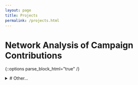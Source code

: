 ```yaml
---
layout: page
title: Projects
permalink: /projects.html
---
```


# Network Analysis of Campaign Contributions

{::options parse_block_html="true" /}
<details><summary>
# Other...</summary>
<p>
    ```python
    import pandas as pd 
    import numpy as np
    import matplotlib.pyplot as plt
    import powerlaw as pl
    ```

    Get the all candidates file for 2019/2020 and put it in a dataframe.


    ```python
    column_indexes = np.linspace(start=0, stop=29, num=30, dtype=int)
    column_indexes = np.delete(column_indexes, [27])
    ```


    ```python
    column_indexes
    ```




        array([ 0,  1,  2,  3,  4,  5,  6,  7,  8,  9, 10, 11, 12, 13, 14, 15, 16,
            17, 18, 19, 20, 21, 22, 23, 24, 25, 26, 28, 29])




    ```python
    data = pd.read_csv("https://www.fec.gov/files/bulk-downloads/2020/weball20.zip", delimiter="|", usecols=column_indexes)
    column_names = ["candidate_id", "candidate_name", "incumbant_challenger", "party_code", "party_affiliation",
                "total_receipts", "transfers_to_cand", "total_disb", "transfers_from", "beginning_cash",
                "ending_cash", "contributions_from_candidate", "loans_from_candidate", "other_loans", "cand_loan_repay",
                "other_loan_repay", "debts_owed", "total_indiv_contributions", "candidate_state", "candidate_district",
                "special_election", "primary_election", "runoff_election", "general_election", "gen_election_perc",
                "contributions_from_other_political_committees", "contributions_from_party_committees",
                "refunds_to_indiv", "refunds_to_committees"]
    data.columns = column_names
    data.head()
    ```




    <div>
    <style scoped>
        .dataframe tbody tr th:only-of-type {
            vertical-align: middle;
        }

        .dataframe tbody tr th {
            vertical-align: top;
        }

        .dataframe thead th {
            text-align: right;
        }
    </style>
    <table border="1" class="dataframe">
    <thead>
        <tr style="text-align: right;">
        <th></th>
        <th>candidate_id</th>
        <th>candidate_name</th>
        <th>incumbant_challenger</th>
        <th>party_code</th>
        <th>party_affiliation</th>
        <th>total_receipts</th>
        <th>transfers_to_cand</th>
        <th>total_disb</th>
        <th>transfers_from</th>
        <th>beginning_cash</th>
        <th>...</th>
        <th>candidate_district</th>
        <th>special_election</th>
        <th>primary_election</th>
        <th>runoff_election</th>
        <th>general_election</th>
        <th>gen_election_perc</th>
        <th>contributions_from_other_political_committees</th>
        <th>contributions_from_party_committees</th>
        <th>refunds_to_indiv</th>
        <th>refunds_to_committees</th>
        </tr>
    </thead>
    <tbody>
        <tr>
        <th>0</th>
        <td>H6AK00045</td>
        <td>YOUNG, DONALD E</td>
        <td>I</td>
        <td>2</td>
        <td>REP</td>
        <td>186229.32</td>
        <td>71528.54</td>
        <td>48528.63</td>
        <td>0.00</td>
        <td>116720.12</td>
        <td>...</td>
        <td>0</td>
        <td>NaN</td>
        <td>NaN</td>
        <td>NaN</td>
        <td>NaN</td>
        <td>NaN</td>
        <td>58500.0</td>
        <td>0.0</td>
        <td>0.0</td>
        <td>0.0</td>
        </tr>
        <tr>
        <th>1</th>
        <td>H8AK01031</td>
        <td>NELSON, THOMAS JOHN</td>
        <td>C</td>
        <td>2</td>
        <td>REP</td>
        <td>0.00</td>
        <td>0.00</td>
        <td>466.51</td>
        <td>0.00</td>
        <td>466.51</td>
        <td>...</td>
        <td>0</td>
        <td>NaN</td>
        <td>NaN</td>
        <td>NaN</td>
        <td>NaN</td>
        <td>NaN</td>
        <td>0.0</td>
        <td>0.0</td>
        <td>0.0</td>
        <td>0.0</td>
        </tr>
        <tr>
        <th>2</th>
        <td>H8AK00140</td>
        <td>GALVIN, ALYSE</td>
        <td>C</td>
        <td>3</td>
        <td>IND</td>
        <td>30376.65</td>
        <td>0.00</td>
        <td>9095.03</td>
        <td>0.00</td>
        <td>6245.09</td>
        <td>...</td>
        <td>0</td>
        <td>NaN</td>
        <td>NaN</td>
        <td>NaN</td>
        <td>NaN</td>
        <td>NaN</td>
        <td>0.0</td>
        <td>0.0</td>
        <td>0.0</td>
        <td>0.0</td>
        </tr>
        <tr>
        <th>3</th>
        <td>H0AL01055</td>
        <td>CARL, JERRY LEE, JR</td>
        <td>O</td>
        <td>2</td>
        <td>REP</td>
        <td>387592.00</td>
        <td>0.00</td>
        <td>7528.45</td>
        <td>0.00</td>
        <td>0.00</td>
        <td>...</td>
        <td>1</td>
        <td>NaN</td>
        <td>NaN</td>
        <td>NaN</td>
        <td>NaN</td>
        <td>NaN</td>
        <td>2700.0</td>
        <td>0.0</td>
        <td>0.0</td>
        <td>0.0</td>
        </tr>
        <tr>
        <th>4</th>
        <td>H4AL01123</td>
        <td>BYRNE, BRADLEY ROBERTS</td>
        <td>I</td>
        <td>2</td>
        <td>REP</td>
        <td>544643.34</td>
        <td>19259.14</td>
        <td>1619368.36</td>
        <td>1504815.73</td>
        <td>1074725.02</td>
        <td>...</td>
        <td>1</td>
        <td>NaN</td>
        <td>NaN</td>
        <td>NaN</td>
        <td>NaN</td>
        <td>NaN</td>
        <td>464813.2</td>
        <td>0.0</td>
        <td>0.0</td>
        <td>2500.0</td>
        </tr>
    </tbody>
    </table>
    <p>5 rows × 29 columns</p>
    </div>



    ## EDA

    ### Basic Info


    ```python
    data.info()
    ```

        <class 'pandas.core.frame.DataFrame'>
        RangeIndex: 2166 entries, 0 to 2165
        Data columns (total 29 columns):
        candidate_id                                     2166 non-null object
        candidate_name                                   2166 non-null object
        incumbant_challenger                             2102 non-null object
        party_code                                       2166 non-null int64
        party_affiliation                                2165 non-null object
        total_receipts                                   2166 non-null float64
        transfers_to_cand                                2166 non-null float64
        total_disb                                       2166 non-null float64
        transfers_from                                   2166 non-null float64
        beginning_cash                                   2166 non-null float64
        ending_cash                                      2166 non-null float64
        contributions_from_candidate                     2166 non-null float64
        loans_from_candidate                             2166 non-null float64
        other_loans                                      2166 non-null float64
        cand_loan_repay                                  2166 non-null float64
        other_loan_repay                                 2166 non-null float64
        debts_owed                                       2166 non-null float64
        total_indiv_contributions                        2166 non-null float64
        candidate_state                                  2166 non-null object
        candidate_district                               2166 non-null int64
        special_election                                 0 non-null float64
        primary_election                                 0 non-null float64
        runoff_election                                  0 non-null float64
        general_election                                 0 non-null float64
        gen_election_perc                                0 non-null float64
        contributions_from_other_political_committees    2166 non-null float64
        contributions_from_party_committees              2166 non-null float64
        refunds_to_indiv                                 2166 non-null float64
        refunds_to_committees                            2166 non-null float64
        dtypes: float64(22), int64(2), object(5)
        memory usage: 490.8+ KB


    The columns "special_election", "primary_election", "runoff_election", "general_election", and "gen_election_perc" can be deleted because they do not contain any non-null values.


    ```python
    data = data.drop(labels=["special_election", "primary_election", "runoff_election", "general_election", "gen_election_perc"],
                    axis=1)
    data.info()
    ```

        <class 'pandas.core.frame.DataFrame'>
        RangeIndex: 2166 entries, 0 to 2165
        Data columns (total 24 columns):
        candidate_id                                     2166 non-null object
        candidate_name                                   2166 non-null object
        incumbant_challenger                             2102 non-null object
        party_code                                       2166 non-null int64
        party_affiliation                                2165 non-null object
        total_receipts                                   2166 non-null float64
        transfers_to_cand                                2166 non-null float64
        total_disb                                       2166 non-null float64
        transfers_from                                   2166 non-null float64
        beginning_cash                                   2166 non-null float64
        ending_cash                                      2166 non-null float64
        contributions_from_candidate                     2166 non-null float64
        loans_from_candidate                             2166 non-null float64
        other_loans                                      2166 non-null float64
        cand_loan_repay                                  2166 non-null float64
        other_loan_repay                                 2166 non-null float64
        debts_owed                                       2166 non-null float64
        total_indiv_contributions                        2166 non-null float64
        candidate_state                                  2166 non-null object
        candidate_district                               2166 non-null int64
        contributions_from_other_political_committees    2166 non-null float64
        contributions_from_party_committees              2166 non-null float64
        refunds_to_indiv                                 2166 non-null float64
        refunds_to_committees                            2166 non-null float64
        dtypes: float64(17), int64(2), object(5)
        memory usage: 406.2+ KB



    ```python
    data.describe()
    ```




    <div>
    <style scoped>
        .dataframe tbody tr th:only-of-type {
            vertical-align: middle;
        }

        .dataframe tbody tr th {
            vertical-align: top;
        }

        .dataframe thead th {
            text-align: right;
        }
    </style>
    <table border="1" class="dataframe">
    <thead>
        <tr style="text-align: right;">
        <th></th>
        <th>party_code</th>
        <th>total_receipts</th>
        <th>transfers_to_cand</th>
        <th>total_disb</th>
        <th>transfers_from</th>
        <th>beginning_cash</th>
        <th>ending_cash</th>
        <th>contributions_from_candidate</th>
        <th>loans_from_candidate</th>
        <th>other_loans</th>
        <th>cand_loan_repay</th>
        <th>other_loan_repay</th>
        <th>debts_owed</th>
        <th>total_indiv_contributions</th>
        <th>candidate_district</th>
        <th>contributions_from_other_political_committees</th>
        <th>contributions_from_party_committees</th>
        <th>refunds_to_indiv</th>
        <th>refunds_to_committees</th>
        </tr>
    </thead>
    <tbody>
        <tr>
        <th>count</th>
        <td>2164.000000</td>
        <td>2.164000e+03</td>
        <td>2.164000e+03</td>
        <td>2.164000e+03</td>
        <td>2.164000e+03</td>
        <td>2.164000e+03</td>
        <td>2.164000e+03</td>
        <td>2164.000000</td>
        <td>2.164000e+03</td>
        <td>2164.000000</td>
        <td>2164.000000</td>
        <td>2164.000000</td>
        <td>2.164000e+03</td>
        <td>2.164000e+03</td>
        <td>2164.000000</td>
        <td>2164.000000</td>
        <td>2164.000000</td>
        <td>2.164000e+03</td>
        <td>2164.000000</td>
        </tr>
        <tr>
        <th>mean</th>
        <td>1.595656</td>
        <td>1.633161e+05</td>
        <td>3.521963e+04</td>
        <td>7.922373e+04</td>
        <td>1.723647e+04</td>
        <td>2.718607e+05</td>
        <td>3.559541e+05</td>
        <td>723.769644</td>
        <td>1.236781e+04</td>
        <td>104.345148</td>
        <td>1008.671567</td>
        <td>28.992380</td>
        <td>8.481910e+04</td>
        <td>8.705646e+04</td>
        <td>8.328558</td>
        <td>24063.974875</td>
        <td>25.768521</td>
        <td>1.621854e+03</td>
        <td>165.725037</td>
        </tr>
        <tr>
        <th>std</th>
        <td>0.610131</td>
        <td>1.113348e+06</td>
        <td>5.858324e+05</td>
        <td>4.788907e+05</td>
        <td>3.332413e+05</td>
        <td>9.699501e+05</td>
        <td>1.397306e+06</td>
        <td>9315.156410</td>
        <td>3.559533e+05</td>
        <td>4332.556855</td>
        <td>11178.293660</td>
        <td>840.878511</td>
        <td>6.387014e+05</td>
        <td>6.236569e+05</td>
        <td>10.734113</td>
        <td>66236.356204</td>
        <td>327.953980</td>
        <td>2.385406e+04</td>
        <td>2152.631797</td>
        </tr>
        <tr>
        <th>min</th>
        <td>1.000000</td>
        <td>-9.000000e+02</td>
        <td>0.000000e+00</td>
        <td>-2.105481e+04</td>
        <td>0.000000e+00</td>
        <td>-4.170781e+04</td>
        <td>-4.187281e+04</td>
        <td>0.000000</td>
        <td>0.000000e+00</td>
        <td>0.000000</td>
        <td>0.000000</td>
        <td>0.000000</td>
        <td>-6.000000e+00</td>
        <td>-9.000000e+02</td>
        <td>0.000000</td>
        <td>0.000000</td>
        <td>0.000000</td>
        <td>-4.150600e+04</td>
        <td>-3000.000000</td>
        </tr>
        <tr>
        <th>25%</th>
        <td>1.000000</td>
        <td>0.000000e+00</td>
        <td>0.000000e+00</td>
        <td>0.000000e+00</td>
        <td>0.000000e+00</td>
        <td>7.002000e+01</td>
        <td>6.349750e+01</td>
        <td>0.000000</td>
        <td>0.000000e+00</td>
        <td>0.000000</td>
        <td>0.000000</td>
        <td>0.000000</td>
        <td>0.000000e+00</td>
        <td>0.000000e+00</td>
        <td>1.000000</td>
        <td>0.000000</td>
        <td>0.000000</td>
        <td>0.000000e+00</td>
        <td>0.000000</td>
        </tr>
        <tr>
        <th>50%</th>
        <td>2.000000</td>
        <td>3.000000e+02</td>
        <td>0.000000e+00</td>
        <td>2.095935e+03</td>
        <td>0.000000e+00</td>
        <td>4.972250e+03</td>
        <td>4.983180e+03</td>
        <td>0.000000</td>
        <td>0.000000e+00</td>
        <td>0.000000</td>
        <td>0.000000</td>
        <td>0.000000</td>
        <td>0.000000e+00</td>
        <td>0.000000e+00</td>
        <td>4.000000</td>
        <td>0.000000</td>
        <td>0.000000</td>
        <td>0.000000e+00</td>
        <td>0.000000</td>
        </tr>
        <tr>
        <th>75%</th>
        <td>2.000000</td>
        <td>6.505836e+04</td>
        <td>0.000000e+00</td>
        <td>4.840190e+04</td>
        <td>0.000000e+00</td>
        <td>1.033310e+05</td>
        <td>2.055099e+05</td>
        <td>0.000000</td>
        <td>0.000000e+00</td>
        <td>0.000000</td>
        <td>0.000000</td>
        <td>0.000000</td>
        <td>2.634605e+04</td>
        <td>1.757931e+04</td>
        <td>11.000000</td>
        <td>3500.000000</td>
        <td>0.000000</td>
        <td>0.000000e+00</td>
        <td>0.000000</td>
        </tr>
        <tr>
        <th>max</th>
        <td>3.000000</td>
        <td>3.030418e+07</td>
        <td>2.213395e+07</td>
        <td>1.080049e+07</td>
        <td>1.041500e+07</td>
        <td>1.929290e+07</td>
        <td>4.076219e+07</td>
        <td>250000.000000</td>
        <td>1.170000e+07</td>
        <td>200000.000000</td>
        <td>250000.000000</td>
        <td>37154.820000</td>
        <td>1.744325e+07</td>
        <td>1.818630e+07</td>
        <td>53.000000</td>
        <td>694283.000000</td>
        <td>6250.000000</td>
        <td>1.047184e+06</td>
        <td>62300.000000</td>
        </tr>
    </tbody>
    </table>
    </div>



    ### Total Receipts


    ```python
    plt.figure(1, figsize=(5, 5))
    plt.subplot(111)
    plt.hist(data.total_receipts, bins=50)
    plt.show()
    ```


    ```python
    fit = pl.Fit(data.total_receipts)
    fit.distribution_compare("power_law", "lognormal")
    ```

        Values less than or equal to 0 in data. Throwing out 0 or negative values
        Calculating best minimal value for power law fit
        /anaconda/lib/python3.6/site-packages/powerlaw.py:700: RuntimeWarning: invalid value encountered in true_divide
        (Theoretical_CDF * (1 - Theoretical_CDF))
        /anaconda/lib/python3.6/site-packages/powerlaw.py:700: RuntimeWarning: invalid value encountered in true_divide
        (Theoretical_CDF * (1 - Theoretical_CDF))





        (0.003935971724256859, 0.8402119727346593)




    ```python
    fit.alpha
    ```




        2.1011486627719043




    ```python
    fit.plot_pdf()
    ```




        <matplotlib.axes._subplots.AxesSubplot at 0x102866a6d8>




    ```python
    fit.plot_cdf()
    ```




        <matplotlib.axes._subplots.AxesSubplot at 0x101eec8ef0>




    ![png](All_Candidates_Data_Analysis_files/All_Candidates_Data_Analysis_16_1.png)



    ```python
    fig = fit.plot_ccdf()
    fit.power_law.plot_ccdf(ax=fig)
    ```




        <matplotlib.axes._subplots.AxesSubplot at 0x101fb585f8>




    ![png](All_Candidates_Data_Analysis_files/All_Candidates_Data_Analysis_17_1.png)



    ```python
    plt.hist(data.party_code)
    ```

</p>
</details>
